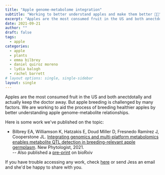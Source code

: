 ```yaml
---
title: "Apple genome-metabolome integration"
subtitle: "Working to better understand apples and make them better 🍎🍏"
excerpt: "Apples are the most consumed fruit in the US and both anectdotally and actually keep the doctor away.  But apple breeding is challenged by many factors.  We are working to aid the process of breeding healthier apples by better understanding apple genome-metabolite relationships."
date: 2021-09-21
author: ""
draft: false
tags:
  - apple
categories:
  - apple
  - plants
  - emma bilbrey
  - daniel quiroz moreno
  - lydia balogh
  - rachel barrett
# layout options: single, single-sidebar
layout: single
---
```


Apples are the most consumed fruit in the US and both anectdotally and actually keep the doctor away.  But apple breeding is challenged by many factors.  We are working to aid the process of breeding healthier apples by better understanding apple genome-metabolite relationships.

Here is some work we've published on the topic:

- Bilbrey EA, Williamson K, Hatzakis E, Doud Miller D, Fresnedo Ramírez J, Cooperstone JL. [Integrating genomics and multi-platform metabolomics enables metabolite QTL detection in breeding-relevant apple germplasm](https://doi.org/10.1111/nph.17693). New Phytologist, 2021. <br>
-- Also published a [pre-print](https://doi.org/10.1101/2021.02.18.431481) on bioRxiv

If you have trouble accessing any work, check [here](https://buckeyemailosu-my.sharepoint.com/:f:/g/personal/cooperstone_1_osu_edu/Ep4TFb6_Q2JMlW8w_X64lCcBz1i5NsSksYT3qa2qlxR3Yg?e=SCdnk4) or send Jess an email and she'd be happy to share with you.


